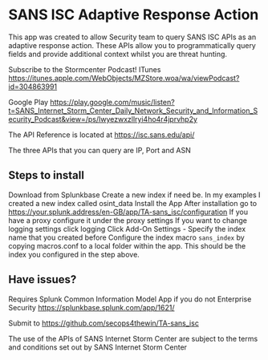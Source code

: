 # SANS ISC Adaptive Response Action


This app was created to allow Security team to query SANS ISC APIs as an adaptive response action.  These APIs allow you to programmatically query fields and provide additional context whilst you are threat hunting.

Subscribe to the Stormcenter Podcast!
ITunes
https://itunes.apple.com/WebObjects/MZStore.woa/wa/viewPodcast?id=304863991

Google Play
https://play.google.com/music/listen?t=SANS_Internet_Storm_Center_Daily_Network_Security_and_Information_Security_Podcast&view=/ps/Iwyezwxzllryi4ho4r4jprvhp2y

The API Reference is located at https://isc.sans.edu/api/

The three APIs that you can query are IP, Port and ASN

## Steps to install
Download from Splunkbase 
Create a new index if need be.  In my examples I created a new index called osint_data
Install the App
After installation go to https://your.splunk.address/en-GB/app/TA-sans_isc/configuration
If you have a proxy configure it under the proxy settings
If you want to change logging settings click logging
Click Add-On Settings - Specify the index name that you created before
Configure the index macro `sans_index` by copying macros.conf to a local folder within the app. This should be the index you configured in the step above.

## Have issues?

Requires Splunk Common Information Model App if you do not Enterprise Security
https://splunkbase.splunk.com/app/1621/

Submit to https://github.com/secops4thewin/TA-sans_isc

The use of the APIs of SANS Internet Storm Center are subject to the terms and conditions set out by SANS Internet Storm Center

